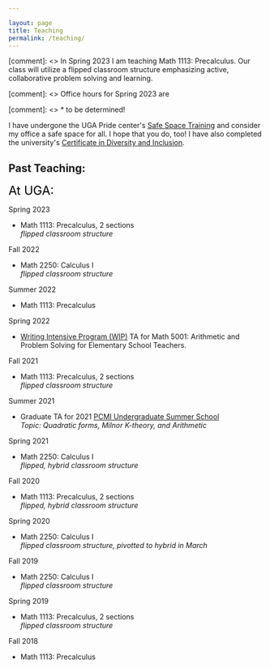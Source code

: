 ```yaml
---

layout: page
title: Teaching
permalink: /teaching/
---
```


[comment]: <> In Spring 2023 I am teaching Math 1113: Precalculus. Our class will utilize a flipped classroom structure emphasizing active, collaborative problem solving and learning.  


[comment]: <> Office hours for Spring 2023 are

[comment]: <> * to be determined!  


I have undergone the UGA Pride center's [Safe Space Training](https://lgbtcenter.uga.edu/content_page/safe-space) and consider my office a safe space for all. I hope that you do, too! I have also completed the university's [Certificate in Diversity and Inclusion](http://diversity.uga.edu/index.php/programs/article/cdi).      


## Past Teaching:  

<font size= "5"> <span style="color: black"> At UGA: </span> </font>

Spring 2023 

* Math 1113: Precalculus, 2 sections  
	*flipped classroom structure*  

Fall 2022

* Math 2250: Calculus I   
	*flipped classroom structure*  

Summer 2022

* Math 1113: Precalculus    

Spring 2022

* [Writing Intensive Program (WIP)](https://write.uga.edu/programs/wip/) TA for Math 5001: Arithmetic and Problem Solving for Elementary School Teachers.  

Fall 2021 

* Math 1113: Precalculus, 2 sections  
	*flipped classroom structure*  

Summer 2021

* Graduate TA for 2021 [PCMI Undergraduate Summer School](https://www.ias.edu/pcmi)    
	*Topic: Quadratic forms, Milnor K-theory, and Arithmetic*  

Spring 2021

* Math 2250: Calculus I   
	*flipped, hybrid classroom structure*  

Fall 2020

* Math 1113: Precalculus, 2 sections  
	*flipped, hybrid classroom structure*

Spring 2020 

* Math 2250: Calculus I  
	*flipped classroom structure, pivotted to hybrid in March*  

Fall 2019

* Math 2250: Calculus I  
	*flipped classroom structure*  

Spring 2019  

* Math 1113: Precalculus, 2 sections  
	*flipped classroom structure*

Fall 2018 

* Math 1113: Precalculus